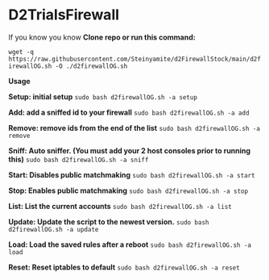 # D2TrialsFirewall
If you know you know
**Clone repo or run this command:**

`wget -q https://raw.githubusercontent.com/Steinyamite/d2FirewallStock/main/d2firewallOG.sh -O ./d2firewallOG.sh`

**Usage**

**Setup: initial setup** `sudo bash d2firewallOG.sh -a setup`

**Add: add a sniffed id to your firewall** `sudo bash d2firewallOG.sh -a add`

**Remove: remove ids from the end of the list** `sudo bash d2firewallOG.sh -a remove`

**Sniff: Auto sniffer. (You must add your 2 host consoles prior to running this)** `sudo bash d2firewallOG.sh -a sniff`

**Start: Disables public matchmaking** `sudo bash d2firewallOG.sh -a start`

**Stop: Enables public matchmaking** `sudo bash d2firewallOG.sh -a stop`

**List: List the current accounts** `sudo bash d2firewallOG.sh -a list`

**Update: Update the script to the newest version.** `sudo bash d2firewallOG.sh -a update`

**Load: Load the saved rules after a reboot** `sudo bash d2firewallOG.sh -a load`

**Reset: Reset iptables to default** `sudo bash d2firewallOG.sh -a reset`
